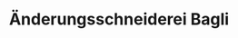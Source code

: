 ---
title: "Änderungsschneiderei Bagli"
url: /recklinghausen/aenderungsschneiderei-bagli/
shop: Schneiderei
---
